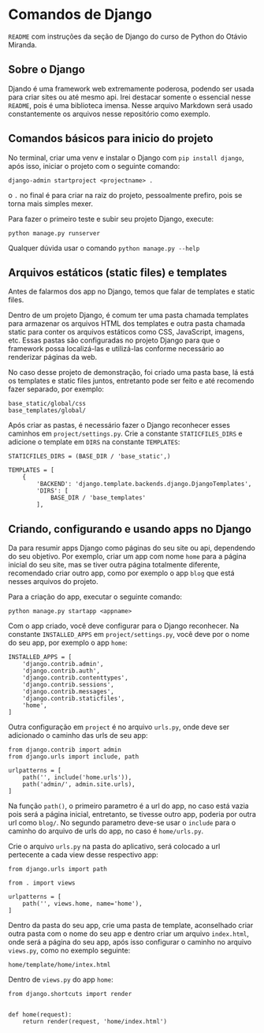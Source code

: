 # Comandos de Django
`README` com instruções da seção de Django do curso de Python do Otávio Miranda.

## Sobre o Django
Djando é uma framework web extremamente poderosa, podendo ser usada para criar sites ou até mesmo api. Irei destacar somente o essencial nesse `README`, pois é uma biblioteca imensa. Nesse arquivo Markdown será usado constantemente os arquivos nesse repositório como exemplo.

## Comandos básicos para inicio do projeto
No terminal, criar uma venv e instalar o Django com ```pip install django```, após isso, iniciar o projeto com o seguinte comando:
```
django-admin startproject <projectname> .
```
o `.` no final é para criar na raiz do projeto, pessoalmente prefiro, pois se torna mais simples mexer.


Para fazer o primeiro teste e subir seu projeto Django, execute:
```
python manage.py runserver
```

Qualquer dúvida usar o comando `python manage.py --help`

## Arquivos estáticos (static files) e templates
Antes de falarmos dos app no Django, temos que falar de templates e static files. 

Dentro de um projeto Django, é comum ter uma pasta chamada templates para armazenar os arquivos HTML dos templates e outra pasta chamada static para conter os arquivos estáticos como CSS, JavaScript, imagens, etc. Essas pastas são configuradas no projeto Django para que o framework possa localizá-las e utilizá-las conforme necessário ao renderizar páginas da web.

No caso desse projeto de demonstração, foi criado uma pasta base, lá está os templates e static files juntos, entretanto pode ser feito e até recomendo fazer separado, por exemplo:

```
base_static/global/css
base_templates/global/
```

Após criar as pastas, é necessário fazer o Django reconhecer esses caminhos em `project/settings.py`. Crie a constante `STATICFILES_DIRS` e adicione o template em `DIRS` na constante `TEMPLATES`:
```
STATICFILES_DIRS = (BASE_DIR / 'base_static',)
```

```
TEMPLATES = [
    {
        'BACKEND': 'django.template.backends.django.DjangoTemplates',
        'DIRS': [
            BASE_DIR / 'base_templates'
        ],
```

## Criando, configurando e usando apps no Django
Da para resumir apps Django como páginas do seu site ou api, dependendo do seu objetivo. Por exemplo, criar um app com nome `home` para a página inicial do seu site, mas se tiver outra página totalmente diferente, recomendado criar outro app, como por exemplo o app `blog` que está nesses arquivos do projeto.

Para a criação do app, executar o seguinte comando:
```
python manage.py startapp <appname>
```

Com o app criado, você deve configurar para o Django reconhecer. Na constante `INSTALLED_APPS` em `project/settings.py`, você deve por o nome do seu app, por exemplo o app `home`:
```
INSTALLED_APPS = [
    'django.contrib.admin',
    'django.contrib.auth',
    'django.contrib.contenttypes',
    'django.contrib.sessions',
    'django.contrib.messages',
    'django.contrib.staticfiles',
    'home',
]
```

Outra configuração em `project` é no arquivo `urls.py`, onde deve ser adicionado o caminho das urls de seu app:
```
from django.contrib import admin
from django.urls import include, path

urlpatterns = [
    path('', include('home.urls')),
    path('admin/', admin.site.urls),
]
```
Na função `path()`, o primeiro parametro é a url do app, no caso está vazia pois será a página inicial, entretanto, se tivesse outro app, poderia por outra url como `blog/`. No segundo parametro deve-se usar o `include` para o caminho do arquivo de urls do app, no caso é `home/urls.py`.

Crie o arquivo `urls.py` na pasta do aplicativo, será colocado a url pertecente a cada view desse respectivo app:
```
from django.urls import path

from . import views

urlpatterns = [
    path('', views.home, name='home'),
]

```

Dentro da pasta do seu app, crie uma pasta de template, aconselhado criar outra pasta com o nome do seu app e dentro criar um arquivo `index.html`, onde será a página do seu app, após isso configurar o caminho no arquivo `views.py`, como no exemplo seguinte:
```
home/template/home/intex.html
```

Dentro de `views.py` do app `home`:
```
from django.shortcuts import render


def home(request):
    return render(request, 'home/index.html')
```